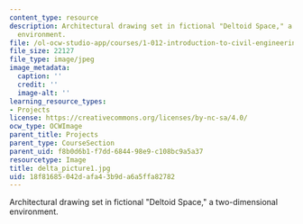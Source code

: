 ```yaml
---
content_type: resource
description: Architectural drawing set in fictional "Deltoid Space," a two-dimensional
  environment.
file: /ol-ocw-studio-app/courses/1-012-introduction-to-civil-engineering-design-spring-2002/18f81685042dafa43b9da6a5ffa82782_delta_picture1.jpg
file_size: 22127
file_type: image/jpeg
image_metadata:
  caption: ''
  credit: ''
  image-alt: ''
learning_resource_types:
- Projects
license: https://creativecommons.org/licenses/by-nc-sa/4.0/
ocw_type: OCWImage
parent_title: Projects
parent_type: CourseSection
parent_uid: f8b0d6b1-f7dd-6844-98e9-c108bc9a5a37
resourcetype: Image
title: delta_picture1.jpg
uid: 18f81685-042d-afa4-3b9d-a6a5ffa82782
---
```

Architectural drawing set in fictional "Deltoid Space," a two-dimensional environment.